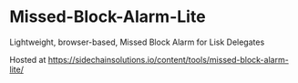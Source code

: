 # Missed-Block-Alarm-Lite

Lightweight, browser-based, Missed Block Alarm for Lisk Delegates

Hosted at https://sidechainsolutions.io/content/tools/missed-block-alarm-lite/
